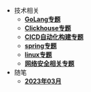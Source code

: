 * 技术相关
    * [**GoLang专题**](/golang/README)
    * [**Clickhouse专题**](/clickhouse/README)
    * [**CICD自动化构建专题**](cicd/README)
    * [**spring专题**](spring/README)
    * [**linux专题**](linux/README)
    * [**网络安全相关专题**](security/README)
* 随笔
    * [**2023年03月**](/essay/2023/03/README)

